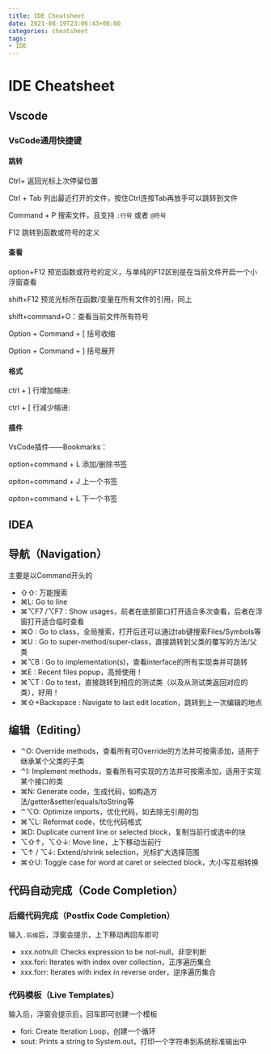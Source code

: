 ```yaml
---
title: IDE Cheatsheet
date: 2021-08-19T23:06:43+08:00
categories: cheatsheet
tags:
- IDE
---
```

# IDE Cheatsheet

## Vscode

### VsCode通用快捷键

#### 跳转

Ctrl+ 返回光标上次停留位置

Ctrl + Tab 列出最近打开的文件，按住Ctrl连按Tab再放手可以跳转到文件

Command + P 搜索文件，且支持 `:行号` 或者 `@符号`

F12 跳转到函数或符号的定义

#### 查看

option+F12 预览函数或符号的定义，与单纯的F12区别是在当前文件开启一个小浮窗查看

shift+F12 预览光标所在函数/变量在所有文件的引用，同上

shift+command+O：查看当前文件所有符号

Option + Command + [ 括号收缩

Option + Command + ] 括号展开

#### 格式

ctrl + ] 行增加缩进: 

ctrl + [ 行减少缩进: 

#### 插件

VsCode插件——Bookmarks：

option+command + L 添加/删除书签

opiton+command + J 上一个书签

opiton+command + L 下一个书签

## IDEA

## 导航（Navigation）

主要是以Command开头的

- ⇧⇧: 万能搜索
- ⌘L: Go to line
- ⌘⌥F7 /⌥F7 : Show usages，前者在底部窗口打开适合多次查看，后者在浮窗打开适合临时查看
- ⌘O : Go to class，全局搜索，打开后还可以通过tab键搜索Files/Symbols等
- ⌘U : Go to super-method/super-class，直接跳转到父类的覆写的方法/父类
- ⌘⌥B : Go to implementation(s)，查看interface的所有实现类并可跳转
- ⌘E : Recent files popup，高频使用！
- ⌘⌥T : Go to test，直接跳转到相应的测试类（以及从测试类返回对应的类），好用！
- ⌘⇧+Backspace : Navigate to last edit location，跳转到上一次编辑的地点

## 编辑（Editing）

- ⌃O: Override methods，查看所有可Override的方法并可按需添加，适用于继承某个父类的子类
- ⌃I: Implement methods，查看所有可实现的方法并可按需添加，适用于实现某个接口的类
- ⌘N: Generate code，生成代码，如构造方法/getter&setter/equals/toString等
- ⌃⌥O: Optimize imports，优化代码，如去除无引用的包
- ⌘⌥L: Reformat code，优化代码格式
- ⌘D: Duplicate current line or selected block，复制当前行或选中的块
- ⌥⇧↑，⌥⇧↓: Move line，上下移动当前行
- ⌥↑ / ⌥↓: Extend/shrink selection，光标扩大选择范围
- ⌘⇧U: Toggle case for word at caret or selected block，大小写互相转换

## 代码自动完成（Code Completion）

### 后缀代码完成（Postfix Code Completion）

输入`.后缀`后，浮窗会提示，上下移动再回车即可

- xxx.notnull: Checks expression to be not-null，非空判断
- xxx.fori: Iterates with index over collection，正序遍历集合
- xxx.forr: Iterates with index in reverse order，逆序遍历集合

### 代码模板（Live Templates）

输入后，浮窗会提示后，回车即可创建一个模板

- fori: Create Iteration Loop，创建一个循环
- sout: Prints a string to System.out，打印一个字符串到系统标准输出中